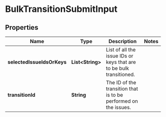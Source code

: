 

# BulkTransitionSubmitInput


## Properties

| Name | Type | Description | Notes |
|------------ | ------------- | ------------- | -------------|
|**selectedIssueIdsOrKeys** | **List&lt;String&gt;** | List of all the issue IDs or keys that are to be bulk transitioned. |  |
|**transitionId** | **String** | The ID of the transition that is to be performed on the issues. |  |



